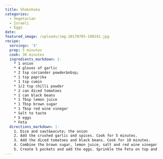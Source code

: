 ```yaml
---
title: Shakshuka
categories:
  - Vegetarian
  - Israeli
  - Eggs
date:
featured_image: /uploads/img-20170705-190241.jpg
recipe:
  servings: '3'
  prep: 5 minutes
  cook: 30 minutes
  ingredients_markdown: |-
    * 1 onion
    * 4 gloves of garlic
    * 2 tsp coriander powder&nbsp;
    * 1 tsp paprika
    * 1 tsp cumin
    * 1/2 tsp chilli powder
    * 2 can diced tomatoes
    * 1 can black beans
    * 1 Tbsp lemon juice
    * 1 Tbsp brown sugar
    * 1 Tbsp red wine vinegar
    * Salt to taste
    * 5 eggs
    * Feta
  directions_markdown: |-
    1. Dice and saut&eacute; the onion
    2. Add the crushed garlic and spices. Cook for 5 minutes.
    3. Add the diced tomatoes and black beans. Cook for 10 minutes.
    4. Combine the brown sugar, lemon juice, salt and red wine vinegar.
    5. Create 5 pockets and add the eggs. Sprinkle the Feta on top and cover until the eggs are cooked.
---
```

